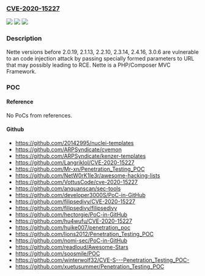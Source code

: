 ### [CVE-2020-15227](https://cve.mitre.org/cgi-bin/cvename.cgi?name=CVE-2020-15227)
![](https://img.shields.io/static/v1?label=Product&message=application&color=blue)
![](https://img.shields.io/static/v1?label=Version&message=n%2Fa&color=blue)
![](https://img.shields.io/static/v1?label=Vulnerability&message=CWE-74%20Improper%20Neutralization%20of%20Special%20Elements%20in%20Output%20Used%20by%20a%20Downstream%20Component%20('Injection')&color=brighgreen)

### Description

Nette versions before 2.0.19, 2.1.13, 2.2.10, 2.3.14, 2.4.16, 3.0.6 are vulnerable to an code injection attack by passing specially formed parameters to URL that may possibly leading to RCE. Nette is a PHP/Composer MVC Framework.

### POC

#### Reference
No PoCs from references.

#### Github
- https://github.com/20142995/nuclei-templates
- https://github.com/ARPSyndicate/cvemon
- https://github.com/ARPSyndicate/kenzer-templates
- https://github.com/Langriklol/CVE-2020-15227
- https://github.com/Mr-xn/Penetration_Testing_POC
- https://github.com/NetW0rK1le3r/awesome-hacking-lists
- https://github.com/VottusCode/cve-2020-15227
- https://github.com/anquanscan/sec-tools
- https://github.com/developer3000S/PoC-in-GitHub
- https://github.com/filipsedivy/CVE-2020-15227
- https://github.com/filipsedivy/filipsedivy
- https://github.com/hectorgie/PoC-in-GitHub
- https://github.com/hu4wufu/CVE-2020-15227
- https://github.com/huike007/penetration_poc
- https://github.com/lions2012/Penetration_Testing_POC
- https://github.com/nomi-sec/PoC-in-GitHub
- https://github.com/readloud/Awesome-Stars
- https://github.com/soosmile/POC
- https://github.com/winterwolf32/CVE-S---Penetration_Testing_POC-
- https://github.com/xuetusummer/Penetration_Testing_POC

